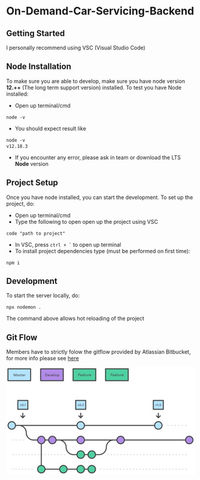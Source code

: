 # On-Demand-Car-Servicing-Backend

## Getting Started
I personally recommend using VSC (Visual Studio Code)

## Node Installation
To make sure you are able to develop, make sure you have node version **12.++** (The long term support version) installed. To test you have Node installed:
- Open up terminal/cmd
```
node -v
```
- You should expect result like
```
node -v
v12.18.3
```
- If you encounter any error, please ask in team or download the LTS **Node** version

## Project Setup
Once you have node installed, you can start the development. To set up the project, do:

- Open up terminal/cmd
- Type the following to open open up the project using VSC
``` 
code "path to project" 
``` 
- In VSC, press ``` ctrl + ` ``` to open up terminal
- To install project dependencies type (must be performed on first time):
``` 
npm i 
``` 

## Development
To start the server locally, do:
```
npx nodemon .
```
The command above allows hot reloading of the project

## Git Flow
Members have to strictly folow the gitflow provided by Atlassian Bitbucket, for more info please see [here](https://www.atlassian.com/git/tutorials/comparing-workflows/gitflow-workflow)

![GitFlowImage](https://github.com/LUXIANZE/third-cc-website/blob/dev/docs/GitFlow.svg)

